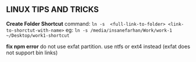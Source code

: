 ## **LINUX TIPS AND TRICKS**

**Create Folder Shortcut**
command:  `ln -s  <full-link-to-folder> <link-to-shorctut-with-name>`
eg:  `ln -s /media/insanefarhan/Work/work-1 ~/Desktop/work1-shortcut`

**fix npm error**
do not use exfat partition. use ntfs or ext4 instead (exfat does not support bin links)